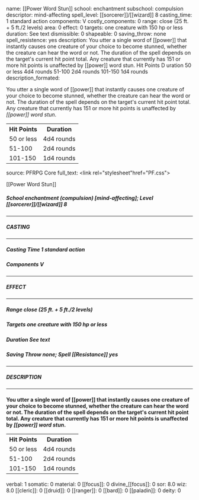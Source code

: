 name: [[Power Word Stun]]
school: enchantment
subschool: compulsion
descriptor: mind-affecting
spell_level: [[sorcerer]]/[[wizard]] 8
casting_time: 1 standard action
components: V
costly_components: 0
range: close (25 ft. + 5 ft./2 levels)
area: 0
effect: 0
targets: one creature with 150 hp or less
duration: See text
dismissible: 0
shapeable: 0
saving_throw: none
spell_resistence: yes
description: You utter a single word of [[power]] that instantly causes one creature of your choice to become stunned, whether the creature can hear the word or not. The duration of the spell depends on the target's current hit point total. Any creature that currently has 151 or more hit points is unaffected by [[power]] word stun. Hit Points D uration 50 or less 4d4 rounds 51-100 2d4 rounds 101-150 1d4 rounds
description_formated: <p>You utter a single word of [[power]] that instantly causes one creature of your choice to become stunned, whether the creature can hear the word or not. The duration of the spell depends on the target's current hit point total. Any creature that currently has 151 or more hit points is unaffected by <i>[[power]] word stun</i>.</p><p> <table><tr><th>Hit Points</th><th>Duration</th></tr><tr><td>50 or less</td><td>4d4 rounds</td></tr><tr><td>51-100</td><td>2d4 rounds</td></tr><tr><td>101-150</td><td>1d4 rounds</td></tr></table> </p>
source: PFRPG Core
full_text: <link rel="stylesheet"href="PF.css"><div class="heading"><p class="alignleft">[[Power Word Stun]]</p><div style="clear: both;"></div></div><div><h5><b>School </b>enchantment (compulsion) [mind-affecting]; <b>Level </b>[[sorcerer]]/[[wizard]] 8</h5></div><hr/><div><h5><b>CASTING</b></h5></div><hr/><div><h5><b>Casting Time </b>1 standard action</h5><h5><b>Components </b>V</h5></div><hr/><div><h5><b>EFFECT</b></h5></div><hr/><div><h5><b>Range </b>close (25 ft. + 5 ft./2 levels)</h5><h5><b>Targets </b>one creature with 150 hp or less</h5><h5><b>Duration </b>See text</h5><h5><b>Saving Throw </b>none; <b>Spell [[Resistance]] </b>yes</h5></div><hr/><div><h5><b>DESCRIPTION</b></h5></div><hr/><div><h4><p>You utter a single word of [[power]] that instantly causes one creature of your choice to become stunned, whether the creature can hear the word or not. The duration of the spell depends on the target's current hit point total. Any creature that currently has 151 or more hit points is unaffected by <i>[[power]] word stun</i>.</p><p> <table><tr><th>Hit Points</th><th>Duration</th></tr><tr><td>50 or less</td><td>4d4 rounds</td></tr><tr><td>51-100</td><td>2d4 rounds</td></tr><tr><td>101-150</td><td>1d4 rounds</td></tr></table> </p></h4></div>
verbal: 1
somatic: 0
material: 0
[[focus]]: 0
divine_[[focus]]: 0
sor: 8.0
wiz: 8.0
[[cleric]]: 0
[[druid]]: 0
[[ranger]]: 0
[[bard]]: 0
[[paladin]]: 0
deity: 0
